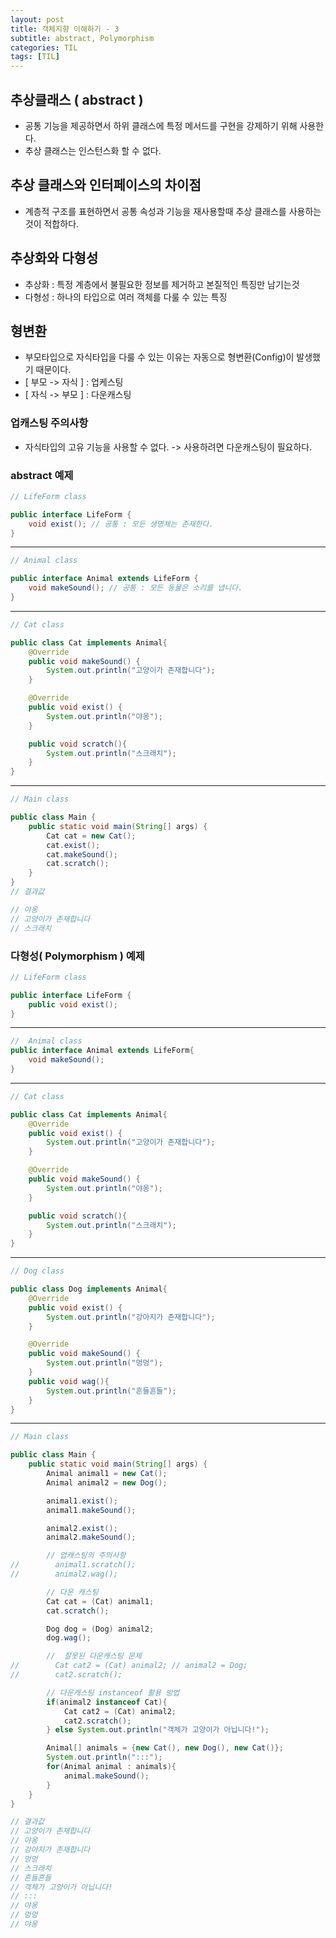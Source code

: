 ```yaml
---
layout: post
title: 객체지향 이해하기 - 3
subtitle: abstract, Polymorphism
categories: TIL
tags: [TIL]
---
```


## 추상클래스 ( abstract )
* 공통 기능을 제공하면서 하위 클래스에 특정 메서드를 구현을 강제하기 위해 사용한다.   
* 추상 클래스는 인스턴스화 할 수 없다.   

## 추상 클래스와 인터페이스의 차이점
* 계층적 구조를 표현하면서 공통 속성과 기능을 재사용할때 추상 클래스를 사용하는것이 적합하다. 

## 추상화와 다형성
* 추상화 : 특정 계층에서 불필요한 정보를 제거하고 본질적인 특징만 남기는것   
* 다형성 : 하나의 타입으로 여러 객체를 다룰 수 있는 특징   
  
## 형변환 
* 부모타입으로 자식타입을 다룰 수 있는 이유는 자동으로 형변환(Config)이 발생했기 때문이다.
* [ 부모 -> 자식 ] : 업케스팅   
* [ 자식 -> 부모 ] : 다운캐스팅   

### 업캐스팅 주의사항
* 자식타입의 고유 기능을 사용할 수 없다. -> 사용하려면 다운캐스팅이 필요하다.   

### abstract 예제 
```java
// LifeForm class

public interface LifeForm {
    void exist(); // 공통 : 모든 생명체는 존재한다.
}
```

---

```java
// Animal class 

public interface Animal extends LifeForm {
    void makeSound(); // 공통 : 모든 동물은 소리를 냅니다.
}
```

---

```java
// Cat class

public class Cat implements Animal{
    @Override
    public void makeSound() {
        System.out.println("고양이가 존재합니다");
    }

    @Override
    public void exist() {
        System.out.println("야옹");
    }

    public void scratch(){
        System.out.println("스크래치");
    }
}
```

---

```java
// Main class

public class Main {
    public static void main(String[] args) {
        Cat cat = new Cat();
        cat.exist();
        cat.makeSound();
        cat.scratch();
    }
}
// 결과값

// 야옹
// 고양이가 존재합니다
// 스크래치
```


### 다형성( Polymorphism ) 예제 
```java 
// LifeForm class

public interface LifeForm {
    public void exist();
}
```

---

```java
//  Animal class
public interface Animal extends LifeForm{
    void makeSound();
}
```

---

```java
// Cat class

public class Cat implements Animal{
    @Override
    public void exist() {
        System.out.println("고양이가 존재합니다");
    }

    @Override
    public void makeSound() {
        System.out.println("야옹");
    }

    public void scratch(){
        System.out.println("스크래치");
    }
}
```

---

```java
// Dog class

public class Dog implements Animal{
    @Override
    public void exist() {
        System.out.println("강아지가 존재합니다");
    }

    @Override
    public void makeSound() {
        System.out.println("멍멍");
    }
    public void wag(){
        System.out.println("흔들흔들");
    }
}
```

---

```java
// Main class

public class Main {
    public static void main(String[] args) {
        Animal animal1 = new Cat();
        Animal animal2 = new Dog();

        animal1.exist();
        animal1.makeSound();

        animal2.exist();
        animal2.makeSound();

        // 업캐스팅의 주의사항
//        animal1.scratch();
//        animal2.wag();

        // 다운 캐스팅
        Cat cat = (Cat) animal1;
        cat.scratch();

        Dog dog = (Dog) animal2;
        dog.wag();

        //  잘못된 다운캐스팅 문제
//        Cat cat2 = (Cat) animal2; // animal2 = Dog;
//        cat2.scratch();

        // 다운캐스팅 instanceof 활용 방법
        if(animal2 instanceof Cat){
            Cat cat2 = (Cat) animal2;
            cat2.scratch();
        } else System.out.println("객체가 고양이가 아닙니다!");

        Animal[] animals = {new Cat(), new Dog(), new Cat()};
        System.out.println(":::");
        for(Animal animal : animals){
            animal.makeSound();
        }
    }
}

// 결과값 
// 고양이가 존재합니다
// 야옹
// 강아지가 존재합니다
// 멍멍
// 스크래치
// 흔들흔들
// 객체가 고양이가 아닙니다!
// :::
// 야옹
// 멍멍
// 야옹
```
